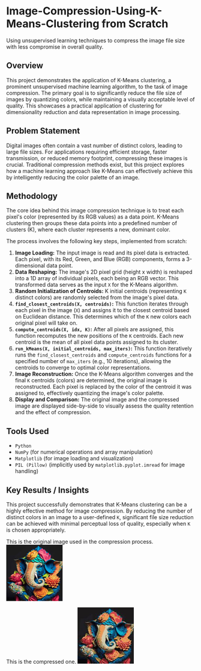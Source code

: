 # Image-Compression-Using-K-Means-Clustering from Scratch

Using unsupervised learning techniques to compress the image file size with less compromise in overall quality.

## Overview

This project demonstrates the application of K-Means clustering, a prominent unsupervised machine learning algorithm, to the task of image compression. The primary goal is to significantly reduce the file size of images by quantizing colors, while maintaining a visually acceptable level of quality. This showcases a practical application of clustering for dimensionality reduction and data representation in image processing.

## Problem Statement

Digital images often contain a vast number of distinct colors, leading to large file sizes. For applications requiring efficient storage, faster transmission, or reduced memory footprint, compressing these images is crucial. Traditional compression methods exist, but this project explores how a machine learning approach like K-Means can effectively achieve this by intelligently reducing the color palette of an image.

## Methodology

The core idea behind this image compression technique is to treat each pixel's color (represented by its RGB values) as a data point. K-Means clustering then groups these data points into a predefined number of clusters (K), where each cluster represents a new, dominant color.

The process involves the following key steps, implemented from scratch:

1.  **Image Loading:** The input image is read and its pixel data is extracted. Each pixel, with its Red, Green, and Blue (RGB) components, forms a 3-dimensional data point.
2.  **Data Reshaping:** The image's 2D pixel grid (height x width) is reshaped into a 1D array of individual pixels, each being an RGB vector. This transformed data serves as the input `X` for the K-Means algorithm.
3.  **Random Initialization of Centroids:** K initial centroids (representing `K` distinct colors) are randomly selected from the image's pixel data.
4.  **`find_closest_centroids(X, centroids)`:** This function iterates through each pixel in the image (`X`) and assigns it to the closest centroid based on Euclidean distance. This determines which of the `K` new colors each original pixel will take on.
5.  **`compute_centroids(X, idx, K)`:** After all pixels are assigned, this function recomputes the new positions of the `K` centroids. Each new centroid is the mean of all pixel data points assigned to its cluster.
6.  **`run_kMeans(X, initial_centroids, max_iters)`:** This function iteratively runs the `find_closest_centroids` and `compute_centroids` functions for a specified number of `max_iters` (e.g., 10 iterations), allowing the centroids to converge to optimal color representations.
7.  **Image Reconstruction:** Once the K-Means algorithm converges and the final `K` centroids (colors) are determined, the original image is reconstructed. Each pixel is replaced by the color of the centroid it was assigned to, effectively quantizing the image's color palette.
8.  **Display and Comparison:** The original image and the compressed image are displayed side-by-side to visually assess the quality retention and the effect of compression.

## Tools Used

* `Python`
* `NumPy` (for numerical operations and array manipulation)
* `Matplotlib` (for image loading and visualization)
* `PIL (Pillow)` (implicitly used by `matplotlib.pyplot.imread` for image handling)

## Key Results / Insights

This project successfully demonstrates that K-Means clustering can be a highly effective method for image compression. By reducing the number of distinct colors in an image to a user-defined `K`, significant file size reduction can be achieved with minimal perceptual loss of quality, especially when `K` is chosen appropriately.

This is the original image used in the compression process.
![Original](images/Original_image.jpg)

This is the compressed one.
![Compressed](images/reconstructed_image.jpg)


